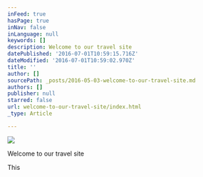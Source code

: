 ```yaml
---
inFeed: true
hasPage: true
inNav: false
inLanguage: null
keywords: []
description: Welcome to our travel site
datePublished: '2016-07-01T10:59:15.716Z'
dateModified: '2016-07-01T10:59:02.970Z'
title: ''
author: []
sourcePath: _posts/2016-05-03-welcome-to-our-travel-site.md
authors: []
publisher: null
starred: false
url: welcome-to-our-travel-site/index.html
_type: Article

---
```

![](https://the-grid-user-content.s3-us-west-2.amazonaws.com/f0b4e75a-ecab-4c19-8ffc-bf537bd6c841.jpg)

Welcome to our travel site

This